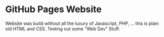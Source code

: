 # GitHub Pages Website

Website was build without all the luxury of Javascript, PHP, ... this is plain old HTML and CSS. Testing out some "Web Dev" Stuff.